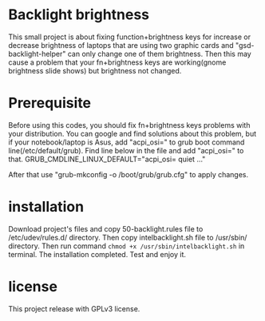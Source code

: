 # Backlight brightness
This small project is about fixing function+brightness keys for increase or decrease brightness of laptops that are using two graphic cards and "gsd-backlight-helper" can only change one of them brightness. Then this 
may cause a problem that your fn+brightness keys are working(gnome brightness slide shows) but brightness not changed.

# Prerequisite
Before using this codes, you should fix fn+brightness keys problems with your distribution. You can google and find solutions about this problem, but if your notebook/laptop is Asus, add "acpi_osi=" to grub boot 
command line(/etc/default/grub). Find line below in the file and add "acpi_osi=" to that. 
GRUB_CMDLINE_LINUX_DEFAULT="acpi_osi= quiet ..." 

After that use "grub-mkconfig -o /boot/grub/grub.cfg" to apply changes.

# installation
Download project's files and copy 50-backlight.rules file to /etc/udev/rules.d/ directory. Then copy intelbacklight.sh file to /usr/sbin/ directory. Then run command `chmod +x /usr/sbin/intelbacklight.sh` in terminal.
The installation completed. Test and enjoy it.

# license
This project release with GPLv3 license. 

